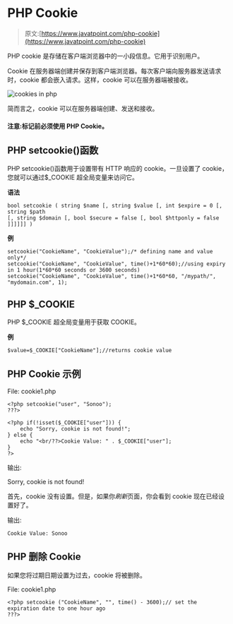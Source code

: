 # PHP Cookie

> 原文:[https://www.javatpoint.com/php-cookie](https://www.javatpoint.com/php-cookie)

PHP cookie 是存储在客户端浏览器中的一小段信息。它用于识别用户。

Cookie 在服务器端创建并保存到客户端浏览器。每次客户端向服务器发送请求时，cookie 都会嵌入请求。这样，cookie 可以在服务器端被接收。

![cookies in php](../Images/61df360a2190fd01ad03fe5d0b94b25d.png)

简而言之，cookie 可以在服务器端创建、发送和接收。

#### 注意:标记前必须使用 PHP Cookie。

## PHP setcookie()函数

PHP setcookie()函数用于设置带有 HTTP 响应的 cookie。一旦设置了 cookie，您就可以通过$_COOKIE 超全局变量来访问它。

**语法**

```
bool setcookie ( string $name [, string $value [, int $expire = 0 [, string $path 
[, string $domain [, bool $secure = false [, bool $httponly = false ]]]]]] )

```

**例**

```
setcookie("CookieName", "CookieValue");/* defining name and value only*/
setcookie("CookieName", "CookieValue", time()+1*60*60);//using expiry in 1 hour(1*60*60 seconds or 3600 seconds)
setcookie("CookieName", "CookieValue", time()+1*60*60, "/mypath/", "mydomain.com", 1);

```

## PHP $_COOKIE

PHP $_COOKIE 超全局变量用于获取 COOKIE。

**例**

```
$value=$_COOKIE["CookieName"];//returns cookie value

```

## PHP Cookie 示例

File: cookie1.php

```
<?php setcookie("user", "Sonoo");
???>

<?php if(!isset($_COOKIE["user"])) {
    echo "Sorry, cookie is not found!";
} else {
    echo "<br/??>Cookie Value: " . $_COOKIE["user"];
}
?>

```

输出:

Sorry, cookie is not found!

首先，cookie 没有设置。但是，如果你*刷新*页面，你会看到 cookie 现在已经设置好了。

输出:

```
Cookie Value: Sonoo

```

## PHP 删除 Cookie

如果您将过期日期设置为过去，cookie 将被删除。

File: cookie1.php

```
<?php setcookie ("CookieName", "", time() - 3600);// set the expiration date to one hour ago
???>

```